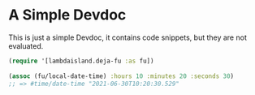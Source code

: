 # A Simple Devdoc

This is just a simple Devdoc, it contains code snippets, but they are not evaluated.

```clojure
(require '[lambdaisland.deja-fu :as fu])
  
(assoc (fu/local-date-time) :hours 10 :minutes 20 :seconds 30) 
;; => #time/date-time "2021-06-30T10:20:30.529"
```

